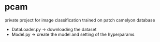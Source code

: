 # pcam

private project for image classification 
trained on patch camelyon database

- DataLoader.py -> downloading the dataset
- Model.py -> create the model and setting of the hyperparams
